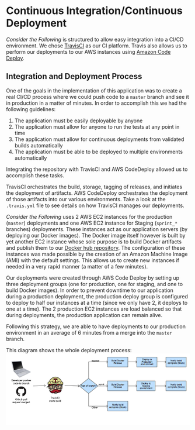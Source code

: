 # Continuous Integration/Continuous Deployment

_Consider the Following_ is structured to allow easy integration into a CI/CD environment. We chose [TravisCI](https://travis-ci.org/BridgePhase/ctf/builds) as our CI platform. Travis also allows us to perform our deployments to our AWS instances using [Amazon Code Deploy](http://aws.amazon.com/codedeploy/).

## Integration and Deployment Process

One of the goals in the implementation of this application was to create a real CI/CD process where we could push code to a `master` branch and see it in production in a matter of minutes. In order to accomplish this we had the following guidelines:

1. The application must be easily deployable by anyone
2. The application must allow for anyone to run the tests at any point in time
3. The application must allow for continuous deployments from validated builds automatically
4. The application must be able to be deployed to multiple environments automatically

Integrating the repository with TravisCI and AWS CodeDeploy allowed us to accomplish these tasks.

TravisCI orchestrates the build, storage, tagging of releases, and initiates the deployment of artifacts. AWS CodeDeploy orchestrates the deployment of those artifacts into our various environments. Take a look at the `.travis.yml` file to see details on how TravisCI manages our deployments.

_Consider the Following_ uses 2 AWS EC2 instances for the production (`master`) deployments and one AWS EC2 instance for Staging (`sprint_*` branches) deployments. These instances act as our application servers (by deploying our Docker images). The Docker image itself however is built by yet another EC2 instance whose sole purpose is to build Docker artifacts and publish them to our [Docker hub repository](https://registry.hub.docker.com/u/jramirez/bridgephase/tags/manage/#). The configuration of these instances was made possible by the creation of an Amazon Machine Image (AMI) with the default settings. This allows us to create new instances if needed in a very rapid manner (a matter of a few minutes).

Our deployments were created through AWS Code Deploy by setting up three deployment groups (one for production, one for staging, and one to build Docker images). In order to prevent downtime to our application during a production deployment, the production deploy group is configured to deploy to half our instances at a time (since we only have 2, it deploys to one at a time). The 2 production EC2 instances are load balanced so that during deployments, the production application can remain alive. 

Following this strategy, we are able to have deployments to our production environment in an average of 6 minutes from a merge into the `master` branch.  

This diagram shows the whole deployment process:
![Deployment process used for this application](images/deployment-process.png "Deployment process")